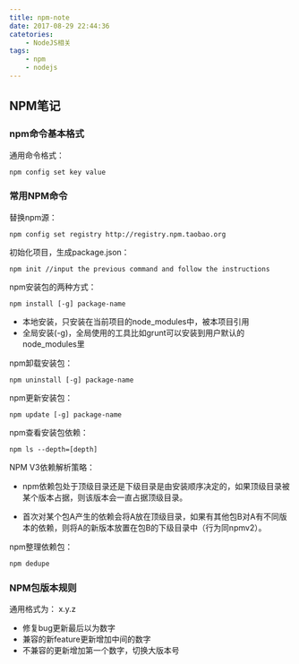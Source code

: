 ```yaml
---
title: npm-note
date: 2017-08-29 22:44:36
catetories:
    - NodeJS相关
tags:
    - npm
    - nodejs
---
```


## NPM笔记

### npm命令基本格式

通用命令格式：

    npm config set key value

### 常用NPM命令

替换npm源：

    npm config set registry http://registry.npm.taobao.org

初始化项目，生成package.json：

    npm init //input the previous command and follow the instructions

npm安装包的两种方式：

    npm install [-g] package-name

* 本地安装，只安装在当前项目的node_modules中，被本项目引用
* 全局安装(-g)，全局使用的工具比如grunt可以安装到用户默认的node_modules里

npm卸载安装包：

    npm uninstall [-g] package-name

npm更新安装包：

    npm update [-g] package-name

npm查看安装包依赖：

    npm ls --depth=[depth]

NPM V3依赖解析策略：

* npm依赖包处于顶级目录还是下级目录是由安装顺序决定的，如果顶级目录被某个版本占据，则该版本会一直占据顶级目录。

* 首次对某个包A产生的依赖会将A放在顶级目录，如果有其他包B对A有不同版本的依赖，则将A的新版本放置在包B的下级目录中（行为同npmv2）。

npm整理依赖包：

    npm dedupe

### NPM包版本规则

通用格式为： x.y.z

* 修复bug更新最后以为数字
* 兼容的新feature更新增加中间的数字
* 不兼容的更新增加第一个数字，切换大版本号